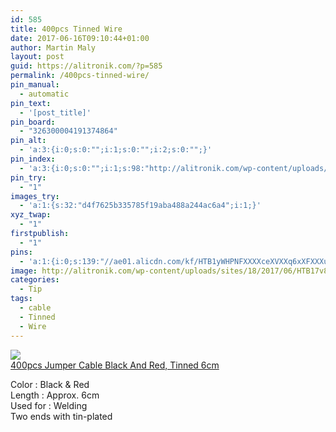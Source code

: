 ```yaml
---
id: 585
title: 400pcs Tinned Wire
date: 2017-06-16T09:10:44+01:00
author: Martin Maly
layout: post
guid: https://alitronik.com/?p=585
permalink: /400pcs-tinned-wire/
pin_manual:
  - automatic
pin_text:
  - '[post_title]'
pin_board:
  - "326300004191374864"
pin_alt:
  - 'a:3:{i:0;s:0:"";i:1;s:0:"";i:2;s:0:"";}'
pin_index:
  - 'a:3:{i:0;s:0:"";i:1;s:98:"http://alitronik.com/wp-content/uploads/sites/18/2017/06/HTB17v81LVXXXXcqXpXXq6xXFXXXP-300x300.jpg";i:2;s:139:"//ae01.alicdn.com/kf/HTB1yWHPNFXXXXceXVXXq6xXFXXXu/-font-b-400pcs-b-font-font-b-Motherboard-b-font-font-b-Breadboard-b-font.jpg_220x220.jpg";}'
pin_try:
  - "1"
images_try:
  - 'a:1:{s:32:"d4f7625b335785f19aba488a244ac6a4";i:1;}'
xyz_twap:
  - "1"
firstpublish:
  - "1"
pins:
  - 'a:1:{i:0;s:139:"//ae01.alicdn.com/kf/HTB1yWHPNFXXXXceXVXXq6xXFXXXu/-font-b-400pcs-b-font-font-b-Motherboard-b-font-font-b-Breadboard-b-font.jpg_220x220.jpg";}'
image: http://alitronik.com/wp-content/uploads/sites/18/2017/06/HTB17v81LVXXXXcqXpXXq6xXFXXXP.jpg
categories:
  - Tip
tags:
  - cable
  - Tinned
  - Wire
---
```

<a href="http://s.click.aliexpress.com/e/uJY7eE6" target="_parent"><img src="//ae01.alicdn.com/kf/HTB1yWHPNFXXXXceXVXXq6xXFXXXu/-font-b-400pcs-b-font-font-b-Motherboard-b-font-font-b-Breadboard-b-font.jpg_220x220.jpg" /><span style="display: block;">400pcs Jumper Cable Black And Red, Tinned 6cm</span></a>

Color : Black & Red  
Length : Approx. 6cm  
Used for : Welding  
Two ends with tin-plated